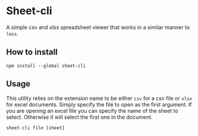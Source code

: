 # Sheet-cli
A simple csv and xlsx spreadsheet viewer that works in a similar manner to `less`.

## How to install
```
npm install --global sheet-cli
```

## Usage
This utility relies on the extension name to be either `csv` for a csv file or `xlsx`
for excel documents. Simply specify the file to open as the first argument. If you
are opening an excel file you can specify the name of the sheet to select. Otherwise
it will select the first one in the document.

```
sheet-cli file [sheet]
```
